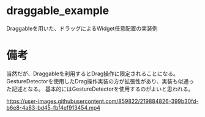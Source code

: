 # draggable_example

Draggableを用いた、ドラッグによるWidget任意配置の実装例

# 備考

当然だが、Draggableを利用するとDrag操作に限定されることになる。
GestureDetectorを使用したDrag操作実装の方が拡張性があり、実装も似通った記述となる。
基本的にはGestureDetectorを使用するのがよいと思われる。

https://user-images.githubusercontent.com/859822/219884826-399b30fd-b6e8-4a83-bd45-fbf4ef913454.mp4

